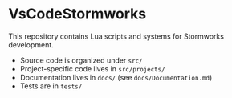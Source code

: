 # VsCodeStormworks

This repository contains Lua scripts and systems for Stormworks development.

- Source code is organized under `src/`
- Project-specific code lives in `src/projects/`
- Documentation lives in `docs/` (see `docs/Documentation.md`)
- Tests are in `tests/`

